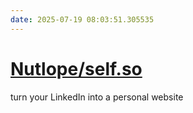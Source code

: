 ```yaml
---
date: 2025-07-19 08:03:51.305535
---
```


# [Nutlope/self.so](https://github.com/Nutlope/self.so)

turn your LinkedIn into a personal website